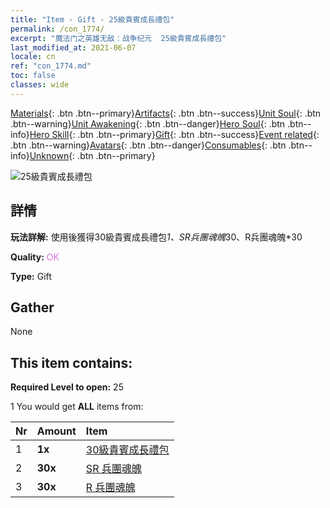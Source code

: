 ```yaml
---
title: "Item - Gift - 25級貴賓成長禮包"
permalink: /con_1774/
excerpt: "魔法门之英雄无敌：战争纪元  25級貴賓成長禮包"
last_modified_at: 2021-06-07
locale: cn
ref: "con_1774.md"
toc: false
classes: wide
---
```

 [Materials](/ItemsCN/){: .btn .btn--primary}[Artifacts](/ItemsCN/Artifacts/){: .btn .btn--success}[Unit Soul](/ItemsCN/UnitSoul/){: .btn .btn--warning}[Unit Awakening](/ItemsCN/UnitAwakening/){: .btn .btn--danger}[Hero Soul](/ItemsCN/HeroSoul/){: .btn .btn--info}[Hero Skill](/ItemsCN/HeroSkill/){: .btn .btn--primary}[Gift](/ItemsCN/Gift/){: .btn .btn--success}[Event related](/ItemsCN/Events/){: .btn .btn--warning}[Avatars](/ItemsCN/Avatars/){: .btn .btn--danger}[Consumables](/ItemsCN/Consumables/){: .btn .btn--info}[Unknown](/ItemsCN/Unknown/){: .btn .btn--primary}

 ![25級貴賓成長禮包](/images/t/i_907220.png)

## 詳情
 **玩法詳解:** 使用後獲得30級貴賓成長禮包*1、SR兵團魂魄*30、R兵團魂魄*30

 **Quality:** <span style="color: #DA70D6">OK</span>

 **Type:** Gift

## Gather

  None

## This item contains:

 **Required Level to open:** 25

 1 You would get **ALL** items  from:

  | Nr | Amount |     Item    |
  |:---|:-------|:------------|
  | 1 |  **1x** | [30級貴賓成長禮包](/cn/Items/con_1775/) |  | 
  | 2 |  **30x** | [SR 兵團魂魄](/cn/Items/con_534/) |  | 
  | 3 |  **30x** | [R 兵團魂魄](/cn/Items/con_533/) |  | 
